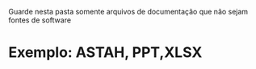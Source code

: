 Guarde nesta pasta somente arquivos de documentação que não sejam fontes de software
# Exemplo: ASTAH, PPT,XLSX
